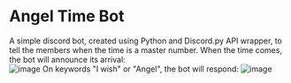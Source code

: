 # Angel Time Bot
A simple discord bot, created using Python and Discord.py API wrapper, to tell the members when the time is a master number.
When the time comes, the bot will announce its arrival:
<br>
![image](https://user-images.githubusercontent.com/56422634/151648772-3d90a45b-2287-4685-a430-491a2bd9cc6b.png)
On keywords "I wish" or "Angel", the bot will respond:
![image](https://user-images.githubusercontent.com/56422634/151648809-0304eed6-22d7-448f-9d78-1f6c4e3c51aa.png)


